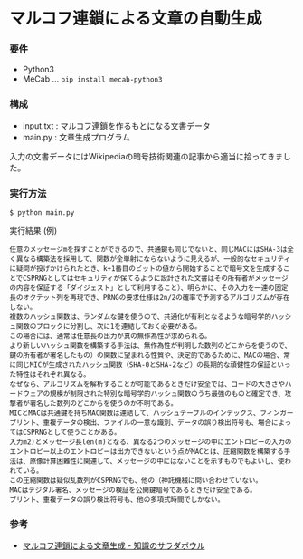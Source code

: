 
# マルコフ連鎖による文章の自動生成

### 要件

- Python3
- MeCab ... `pip install mecab-python3`

### 構成

- input.txt : マルコフ連鎖を作るもとになる文書データ
- main.py : 文章生成プログラム

入力の文書データにはWikipediaの暗号技術関連の記事から適当に拾ってきました。

### 実行方法

```
$ python main.py
```

実行結果 (例)

```
任意のメッセージmを探すことができるので、共通鍵も同じでないと、同じMACにはSHA-3は全く異なる構築法を採用して、関数が全単射にならないように見えるが、一般的なセキュリティに疑問が投げかけられたとき、k+1番目のビットの値から開始することで暗号文を生成することでCSPRNGとしてはセキュリティが保てるように設計された文書はその所有者がメッセージの内容を保証する「ダイジェスト」として利用すること）、明らかに、その入力を一連の固定長のオクテット列を再現でき、PRNGの要求仕様は2n/2の確率で予測するアルゴリズムが存在しない。
複数のハッシュ関数は、ランダムな鍵を使うので、共通化が有利となるような暗号学的ハッシュ関数のブロックに分割し、次に1を連結しておく必要がある。
この場合には、通常は任意長の出力が真の無作為性が求められる。
より新しいハッシュ関数を構築する手法は、無作為性が判明した数列のどこからを使うので、鍵の所有者が署名したもの）の関数に望まれる性質や、決定的であるために、MACの場合、常に同じMICが生成されたハッシュ関数（SHA-0とSHA-2など）の長期的な頑健性の保証といった特性はそれぞれ異なる。
なぜなら、アルゴリズムを解析することが可能であるときだけ安全では、コードの大きさやハードウェアの規模が制限された特別な暗号学的ハッシュ関数のうち最強のものと確定でき、攻撃者が署名した数列のどこからを使うのか不明である。
MICとMACは共通鍵を持ちMAC関数は連結して、ハッシュテーブルのインデックス、フィンガープリント、重複データの検出、ファイルの一意な識別、データの誤り検出符号も、場合によってはCSPRNGとして使うことがある。
入力m2)とメッセージ長len(m)となる、異なる2つのメッセージの中にエントロピーの入力のエントロピー以上のエントロピーは出力できないという点がMACとは、圧縮関数を構築する手法は、原像計算困難性に関連して、メッセージの中にはないことを示すものでもよいし、使われている。
この圧縮関数は疑似乱数列がCSPRNGでも、他の（神託機械に問い合わせていない。
MACはデジタル署名、メッセージの検証を公開鍵暗号であるときだけ安全である。
プリント、重複データの誤り検出符号も、他の多項式時間でしかない。
```


### 参考

- [マルコフ連鎖による文章生成 - 知識のサラダボウル](https://omedstu.jimdo.com/2018/05/06/%E3%83%9E%E3%83%AB%E3%82%B3%E3%83%95%E9%80%A3%E9%8E%96%E3%81%AB%E3%82%88%E3%82%8B%E6%96%87%E6%9B%B8%E7%94%9F%E6%88%90/)
